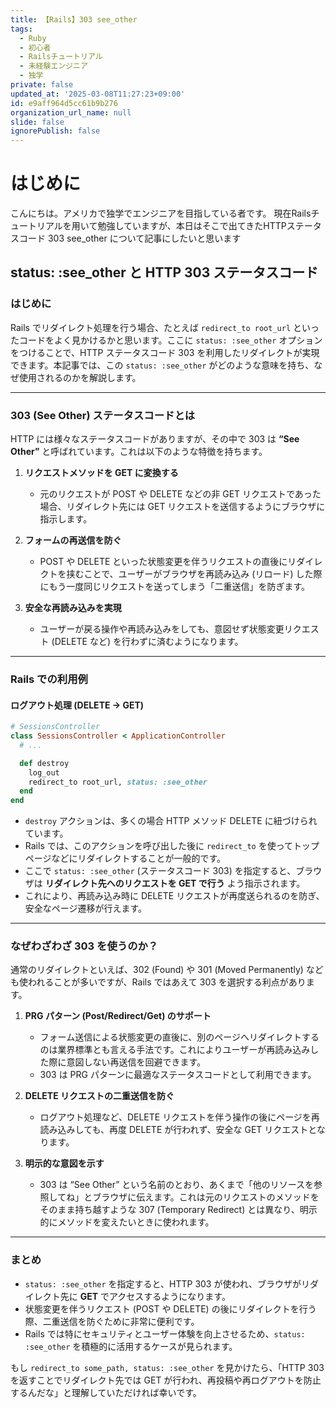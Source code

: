 ```yaml
---
title: 【Rails】303 see_other
tags:
  - Ruby
  - 初心者
  - Railsチュートリアル
  - 未経験エンジニア
  - 独学
private: false
updated_at: '2025-03-08T11:27:23+09:00'
id: e9aff964d5cc61b9b276
organization_url_name: null
slide: false
ignorePublish: false
---
```

# はじめに

こんにちは。アメリカで独学でエンジニアを目指している者です。
現在Railsチュートリアルを用いて勉強していますが、本日はそこで出てきたHTTPステータスコード 303 see_other について記事にしたいと思います

## status: :see_other と HTTP 303 ステータスコード

### はじめに
Rails でリダイレクト処理を行う場合、たとえば `redirect_to root_url` といったコードをよく見かけるかと思います。ここに `status: :see_other` オプションをつけることで、HTTP ステータスコード 303 を利用したリダイレクトが実現できます。本記事では、この `status: :see_other` がどのような意味を持ち、なぜ使用されるのかを解説します。

---

### 303 (See Other) ステータスコードとは

HTTP には様々なステータスコードがありますが、その中で 303 は **“See Other”** と呼ばれています。これは以下のような特徴を持ちます。

1. **リクエストメソッドを GET に変換する**
   - 元のリクエストが POST や DELETE などの非 GET リクエストであった場合、リダイレクト先には GET リクエストを送信するようにブラウザに指示します。

2. **フォームの再送信を防ぐ**
   - POST や DELETE といった状態変更を伴うリクエストの直後にリダイレクトを挟むことで、ユーザーがブラウザを再読み込み (リロード) した際にもう一度同じリクエストを送ってしまう「二重送信」を防ぎます。

3. **安全な再読み込みを実現**
   - ユーザーが戻る操作や再読み込みをしても、意図せず状態変更リクエスト (DELETE など) を行わずに済むようになります。

---

### Rails での利用例

#### ログアウト処理 (DELETE → GET)

```ruby
# SessionsController
class SessionsController < ApplicationController
  # ...

  def destroy
    log_out
    redirect_to root_url, status: :see_other
  end
end
```

- `destroy` アクションは、多くの場合 HTTP メソッド DELETE に紐づけられています。
- Rails では、このアクションを呼び出した後に `redirect_to` を使ってトップページなどにリダイレクトすることが一般的です。
- ここで `status: :see_other` (ステータスコード 303) を指定すると、ブラウザは **リダイレクト先へのリクエストを GET で行う** よう指示されます。
- これにより、再読み込み時に DELETE リクエストが再度送られるのを防ぎ、安全なページ遷移が行えます。

---

### なぜわざわざ 303 を使うのか？

通常のリダイレクトといえば、302 (Found) や 301 (Moved Permanently) なども使われることが多いですが、Rails ではあえて 303 を選択する利点があります。

1. **PRG パターン (Post/Redirect/Get) のサポート**
   - フォーム送信による状態変更の直後に、別のページへリダイレクトするのは業界標準とも言える手法です。これによりユーザーが再読み込みした際に意図しない再送信を回避できます。
   - 303 は PRG パターンに最適なステータスコードとして利用できます。

2. **DELETE リクエストの二重送信を防ぐ**
   - ログアウト処理など、DELETE リクエストを伴う操作の後にページを再読み込みしても、再度 DELETE が行われず、安全な GET リクエストとなります。

3. **明示的な意図を示す**
   - 303 は “See Other” という名前のとおり、あくまで「他のリソースを参照してね」とブラウザに伝えます。これは元のリクエストのメソッドをそのまま持ち越すような 307 (Temporary Redirect) とは異なり、明示的にメソッドを変えたいときに使われます。

---

### まとめ

- `status: :see_other` を指定すると、HTTP 303 が使われ、ブラウザがリダイレクト先に **GET** でアクセスするようになります。
- 状態変更を伴うリクエスト (POST や DELETE) の後にリダイレクトを行う際、二重送信を防ぐために非常に便利です。
- Rails では特にセキュリティとユーザー体験を向上させるため、`status: :see_other` を積極的に活用するケースが見られます。

もし `redirect_to some_path, status: :see_other` を見かけたら、「HTTP 303 を返すことでリダイレクト先では GET が行われ、再投稿や再ログアウトを防止するんだな」と理解していただければ幸いです。

